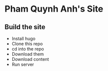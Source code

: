 # Pham Quynh Anh's Site

## Build the site

- Install hugo
- Clone this repo
- cd into the repo
- Download them
- Download content
- Run server
